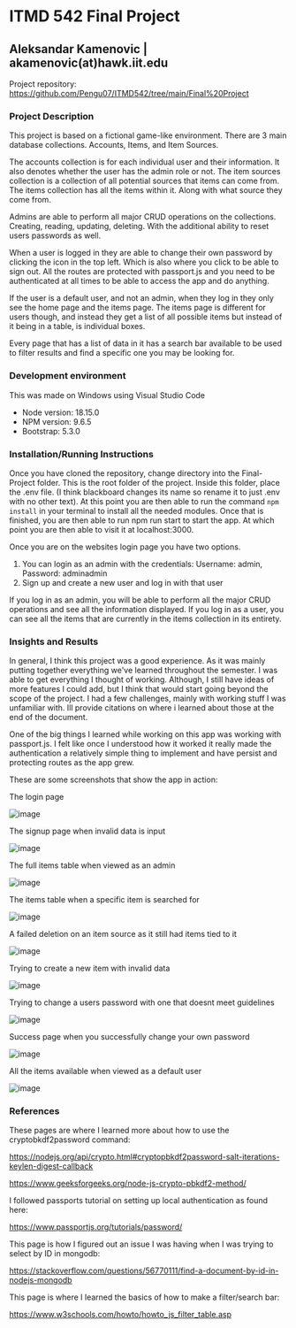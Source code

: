 # ITMD 542 Final Project

## Aleksandar Kamenovic | akamenovic(at)hawk.iit.edu

 Project repository: https://github.com/Pengu07/ITMD542/tree/main/Final%20Project

### Project Description
This project is based on a fictional game-like environment. There are 3 main database collections. Accounts, Items, and Item Sources.

The accounts collection is for each individual user and their information. It also denotes whether the user has the admin role or not. The item sources collection is a collection of all potential sources that items can come from. The items collection has all the items within it. Along with what source they come from.

Admins are able to perform all major CRUD operations on the collections. Creating, reading, updating, deleting. With the additional ability to reset users passwords as well.

When a user is logged in they are able to change their own password by clicking the icon in the top left. Which is also where you click to be able to sign out. All the routes are protected with passport.js and you need to be authenticated at all times to be able to access the app and do anything.

If the user is a default user, and not an admin, when they log in they only see the home page and the items page. The items page is different for users though, and instead they get a list of all possible items but instead of it being in a table, is individual boxes. 

Every page that has a list of data in it has a search bar available to be used to filter results and find a specific one you may be looking for.

### Development environment

This was made on Windows using Visual Studio Code

* Node version: 18.15.0
* NPM version: 9.6.5
* Bootstrap: 5.3.0

### Installation/Running Instructions

Once you have cloned the repository, change directory into the Final-Project folder. This is the root folder of the project. Inside this folder, place the .env file. (I think blackboard changes its name so rename it to just .env with no other text). At this point you are then able to run the command `npm install` in your terminal to install all the needed modules. Once that is finished, you are then able to run npm run start to start the app. At which point you are then able to visit it at localhost:3000.

Once you are on the websites login page you have two options. 

1. You can login as an admin with the credentials: Username: admin, Password: adminadmin
2. Sign up and create a new user and log in with that user

If you log in as an admin, you will be able to perform all the major CRUD operations and see all the information displayed. If you log in as a user, you can see all the items that are currently in the items collection in its entirety.

### Insights and Results

In general, I think this project was a good experience. As it was mainly putting together everything we've learned throughout the semester. I was able to get everything I thought of working. Although, I still have ideas of more features I could add, but I think that would start going beyond the scope of the project. I had a few challenges, mainly with working stuff I was unfamiliar with. Ill provide citations on where i learned about those at the end of the document. 

One of the big things I learned while working on this app was working with passport.js. I felt like once I understood how it worked it really made the authentication a relatively simple thing to implement and have persist and protecting routes as the app grew.

These are some screenshots that show the app in action:

The login page

![image](./images/App1.png)

The signup page when invalid data is input

![image](./images/App2.png)

The full items table when viewed as an admin

![image](./images/App3.png)

The items table when a specific item is searched for

![image](./images/App4.png)

A failed deletion on an item source as it still had items tied to it

![image](./images/App5.png)

Trying to create a new item with invalid data

![image](./images/App6.png)

Trying to change a users password with one that doesnt meet guidelines

![image](./images/App7.png)

Success page when you successfully change your own password

![image](./images/App8.png)

All the items available when viewed as a default user

![image](./images/App9.png)

### References

These pages are where I learned more about how to use the cryptobkdf2password command:

https://nodejs.org/api/crypto.html#cryptopbkdf2password-salt-iterations-keylen-digest-callback

https://www.geeksforgeeks.org/node-js-crypto-pbkdf2-method/

I followed passports tutorial on setting up local authentication as found here:

https://www.passportjs.org/tutorials/password/

This page is how I figured out an issue I was having when I was trying to select by ID in mongodb:

https://stackoverflow.com/questions/56770111/find-a-document-by-id-in-nodejs-mongodb

This page is where I learned the basics of how to make a filter/search bar:

https://www.w3schools.com/howto/howto_js_filter_table.asp